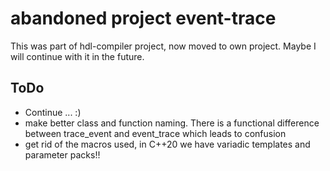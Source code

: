 # abandoned project event-trace

This was part of hdl-compiler project, now moved to own project. Maybe I will continue with it in the future.

## ToDo

- Continue ... :)
- make better class and function naming. There is a functional difference between trace_event and event_trace which leads to confusion
- get rid of the macros used, in C++20 we have variadic templates and parameter packs!!
